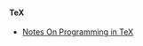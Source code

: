 #### TeX
* [Notes On Programming in TeX](http://pgfplots.sourceforge.net/TeX-programming-notes.pdf)
